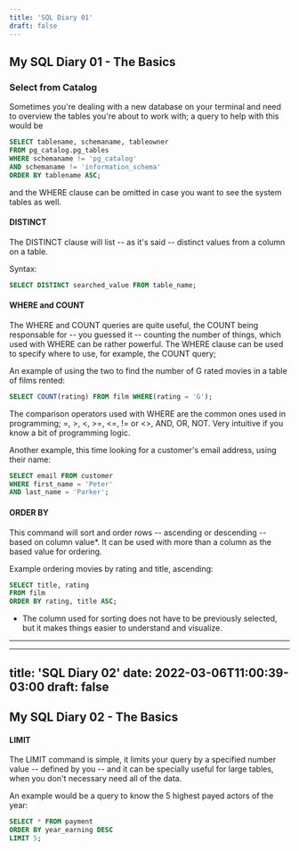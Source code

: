 ```yaml
---
title: 'SQL Diary 01'
draft: false
---
```


## My SQL Diary 01 - The Basics


### Select from Catalog

Sometimes you're dealing with a new database
on your terminal and need to overview the tables
you're about to work with; a query to help with
this would be

```SQL
SELECT tablename, schemaname, tableowner
FROM pg_catalog.pg_tables
WHERE schemaname != 'pg_catalog'
AND schemaname != 'information_schema'
ORDER BY tablename ASC;
```

and the WHERE clause can be omitted in case
you want to see the system tables as well.

#### DISTINCT

The DISTINCT clause will list -- as it's said
 -- distinct values from a column on a table.

Syntax:
```SQL
SELECT DISTINCT searched_value FROM table_name;
```


#### WHERE and COUNT

The WHERE and COUNT queries are quite useful, the
COUNT being responsable for -- you guessed it -- counting
the number of things, which used with WHERE can be rather
powerful. The WHERE clause can be used to specify 
where to use, for example, the COUNT query;

An example of using the two to find the number of G rated
movies in a table of films rented:

```SQL
SELECT COUNT(rating) FROM film WHERE(rating = 'G');
```

The comparison operators used with WHERE are the common
ones used in programming; =, >, <, >=, <=, != or <>,
AND, OR, NOT. Very intuitive if you know a bit of programming
logic.

Another example, this time looking for a customer's email
address, using their name:

```SQL
SELECT email FROM customer
WHERE first_name = 'Peter'
AND last_name = 'Parker';
```

#### ORDER BY

This command will sort and order rows -- ascending or 
descending -- based on column value*. It can be used
with more than a column as the based value for ordering.

Example ordering movies by rating and title, ascending:

```SQL
SELECT title, rating
FROM film
ORDER BY rating, title ASC;
```

* The column used for sorting does not have to be 
previously selected, but it makes things easier
to understand and visualize.

---

---
title: 'SQL Diary 02'
date: 2022-03-06T11:00:39-03:00
draft: false
---

## My SQL Diary 02 - The Basics

#### LIMIT

The LIMIT command is simple, it limits your query by a specified
number value -- defined by you -- and it can be specially useful
for large tables, when you don't necessary need all of the data.

An example would be a query to know the 5 highest payed actors
of the year:

```SQL
SELECT * FROM payment
ORDER BY year_earning DESC
LIMIT 5;
```








